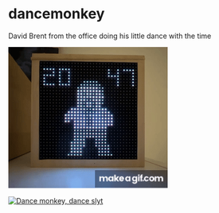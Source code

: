 # dancemonkey

David Brent from the office doing his little dance with the time

![Dance monkey...dance.](./David_Brent_monkey_dance.gif)

[![Dance monkey, dance slyt](https://img.youtube.com/vi/pXQ9XJF39CE/0.jpg)](https://www.youtube.com/watch?v=pXQ9XJF39CE)

